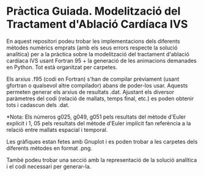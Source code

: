 # Pràctica Guiada. Modelització del Tractament d'Ablació Cardíaca IVS
En aquest repositori podeu trobar les implementacions dels diferents mètodes numèrics emprats (amb els seus errors respecte la solució analítica) per a la pràctica sobre la modelització del tractament d'ablació cardíaca IVS usant Fortran 95 + la generació de les animacions demanades en Python. Tot està organitzat per carpetes. 

Els arxius .f95 (codi en Fortran) s'han de compilar prèviament (usant gfortran o qualsevol altre compilador) abans de poder-los usar. Aquests permeten generar els arxius de resultats .dat. Ajustant els diversor paràmetres del codi (relació de mallats, temps final, etc.) es poden obtenir tots i cadascun dels .dat.

*Nota: Els números g025, g049, g051 pels resultats del mètode d'Euler explícit i 1, 05 pels resultats del mètode d'Euler implícit fan referència a la relació entre mallats espacial i temporal.

Les gràfiques estan fetes amb Gnuplot i es poden trobar a les carpetes dels diferents mètodes en format .png.

També podeu trobar una secció amb la representació de la solució analítica i el codi necessari per generar-la.
